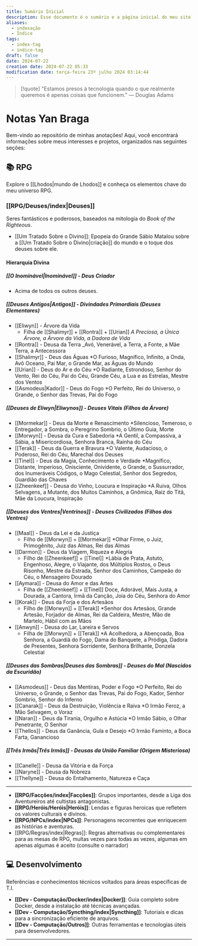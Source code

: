 ```yaml
---
title: Sumário Inicial
description: Esse documento é o sumário e a página inicial do meu site baseado nas anotações do Obsidian.
aliases:
  - indexação
  - Índice
tags:
  - index-tag
  - indice-tag
draft: false
date: 2024-07-22
creation date: 2024-07-22 05:33
modification date: terça-feira 23º julho 2024 03:14:44
---
```


> [!quote] "Estamos presos à tecnologia quando o que realmente queremos é apenas coisas que funcionem."
> — Douglas Adams

# Notas Yan Braga

Bem-vindo ao repositório de minhas anotações! Aqui, você encontrará informações sobre meus interesses e projetos, organizados nas seguintes seções:

## 📚 RPG

Explore o [[Lhodos|mundo de Lhodos]] e conheça os elementos chave do meu universo RPG.

 ### [[RPG/Deuses/index|Deuses]]
 Seres fantásticos e poderosos, baseados na mitologia do *Book of the Righteous*.
 - [[Um Tratado Sobre o Divino]]: Epopeia do Grande Sábio Matalou sobre a [[Um Tratado Sobre o Divino|criação]] do mundo e o toque dos deuses sobre ele.

#### Hierarquia Divina

##### [[O Inominável|Inominável]] - Deus Criador
- Acima de todos os outros deuses.

##### [[Deuses Antigos|Antigos]] - Divindades Primordiais (Deuses Elementares)
- [[Eliwyn]] - Árvore da Vida
	- Filha de [[Shalimyr]] + [[Rontra]] + [[Urian]]
*A Preciosa, a Única Árvore, a Árvore da Vida, a Dadora de Vida*
- [[Rontra]] - Deusa da Terra
_Avó, Venerável, a Terra, a Fonte, a Mãe Terra, a Antecessora
- [[Shalimyr]] - Deus das Águas
*O Furioso, Magnífico, Infinito, a Onda, Avô Oceano, Pai Mar, o Grande Mar, as Águas do Mundo
- [[Urian]] - Deus do Ar e do Céu
*O Radiante, Estrondoso, Senhor do Vento, Rei do Céu, Pai do Céu, Grande Céu, a Lua e as Estrelas, Mestre dos Ventos
- [[Asmodeus|Kador]] - Deus do Fogo
*O Perfeito, Rei do Universo, o Grande, o Senhor das Trevas, Pai do Fogo

##### [[Deuses de Eliwyn|Eliwynos]] - Deuses Vitais (Filhos da Árvore)
- [[Mormekar]] - Deus da Morte e Renascimento
*Silencioso, Temeroso, o Entregador, a Sombra, o Peregrino Sombrio, o Último Guia, Morte
- [[Morwyn]] - Deusa da Cura e Sabedoria
*A Gentil, a Compassiva, a Sábia, a Misericordiosa, Senhora Branca, Rainha do Céu
- [[Terak]] - Deus da Guerra e Bravura
*O Valente, Audacioso, o Poderoso, Rei do Céu, Marechal dos Deuses
- [[Tinel]] - Deus da Magia, Conhecimento e Verdade
*Magnífico, Distante, Imperioso, Onisciente, Onividente, o Grande, o Sussurrador, dos Inumeráveis Códigos, o Mago Celestial, Senhor dos Segredos, Guardião das Chaves
- [[Zheenkeef]] - Deusa do Vinho, Loucura e Inspiração
*A Ruiva, Olhos Selvagens, a Mutante, dos Muitos Caminhos, a Gnômica, Raiz do Titã, Mãe da Loucura, Inspiração

##### [[Deuses dos Ventres|Ventrinos]] - Deuses Civilizados (Filhos dos Ventres)
- [[Maal]] - Deus da Lei e da Justiça
	- Filho de [[Morwyn]] + [[Mormekar]]
*Olhar Firme, o Juiz, Primogênito, Juiz das Almas, Rei das Almas
- [[Darmon]] - Deus da Viagem, Riqueza e Alegria
	- Filho de [[Zheenkeef]] + [[Tinel]]
*Lábia de Prata, Astuto, Engenhoso, Alegre, o Viajante, dos Múltiplos Rostos, o Deus Risonho, Mestre da Estrada, Senhor dos Caminhos, Campeão do Céu, o Mensageiro Dourado
- [[Aymara]] - Deusa do Amor e das Artes
	- Filha de [[Zheenkeef]] + [[Tinel]]
Doce, Adorável, Mais Justa, a Dourada, a Cantora, Irmã da Canção, Joia do Céu, Senhora do Amor
- [[Korak]] - Deus da Forja e dos Artesãos
	- Filho de [[Morwyn]] + [[Terak]]
*Senhor dos Artesãos, Grande Artesão, Forjador de Almas, Rei da Caldeira, Mestre, Mão de Martelo, Hábil com as Mãos
- [[Anwyn]] - Deusa do Lar, Lareira e Servos
	- Filha de [[Morwyn]] + [[Terak]]
*A Acolhedora, a Abençoada, Boa Senhora, a Guardiã do Fogo, Dama do Banquete, a Pródiga, Dadora de Presentes, Senhora Sorridente, Senhora Brilhante, Donzela Celestial

##### [[Deuses das Sombras|Deuses das Sombras]] - Deuses do Mal (Nascidos da Escuridão)
- [[Asmodeus]] - Deus das Mentiras, Poder e Fogo
*O Perfeito, Rei do Universo, o Grande, o Senhor das Trevas, Pai do Fogo, Kador, Senhor Sombrio, Senhor do Inferno
- [[Canarak]] - Deus da Destruição, Violência e Raiva
*O Irmão Feroz, a Mão Selvagem, o Voraz
- [[Naran]] - Deus da Tirania, Orgulho e Astúcia
*O Irmão Sábio, o Olhar Penetrante, O Senhor
- [[Thellos]] - Deus da Ganância, Gula e Desejo
*O Irmão Faminto, a Boca Farta, Ganancioso

##### [[Três Irmãs|Três Irmãs]] - Deusas da União Familiar (Origem Misteriosa)
- [[Canelle]] - Deusa da Vitória e da Força
- [[Naryne]] - Deusa da Nobreza
- [[Thellyne]] - Deusa do Entalhamento, Natureza e Caça

- - -

- **[[RPG/Facções/index|Facções]]**: Grupos importantes, desde a Liga dos Aventureiros até cultistas antagonistas.
- **[[RPG/Heróis/Heróis|Heróis]]**: Lendas e figuras heroicas que refletem os valores culturais e divinos.
- **[[RPG/NPCs/index|NPCs]]**: Personagens recorrentes que enriquecem as histórias e aventuras.
- [[RPG/Regras/index|Regras]]: Regras alternativas ou complementares para as mesas de RPG, muitas vezes para todas as vezes, algumas em apenas algumas é aceito (consulte o narrador)


## 💻 Desenvolvimento

Referências e conhecimentos técnicos voltados para áreas específicas de T.I.

- **[[Dev - Computação/Docker/index|Docker]]**: Guia completo sobre Docker, desde a instalação até técnicas avançadas.
- **[[Dev - Computação/Syncthing/index|Syncthing]]**: Tutoriais e dicas para a sincronização eficiente de arquivos.
- **[[Dev - Computação/Outros]]**: Outras ferramentas e tecnologias úteis para desenvolvedores.

---